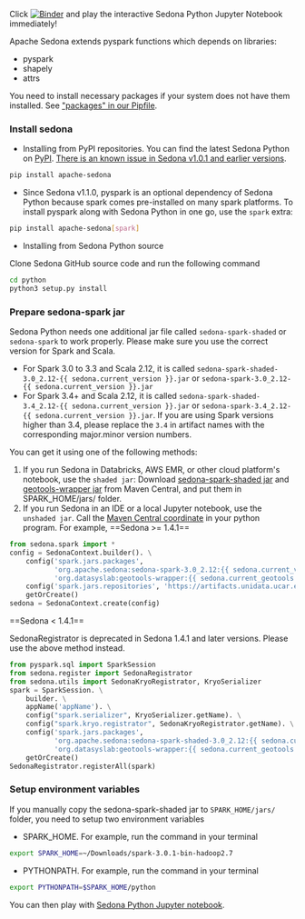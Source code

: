 Click [![Binder](https://mybinder.org/badge_logo.svg)](https://mybinder.org/v2/gh/apache/sedona/HEAD?filepath=docs/usecases) and play the interactive Sedona Python Jupyter Notebook immediately!

Apache Sedona extends pyspark functions which depends on libraries:

* pyspark
* shapely
* attrs

You need to install necessary packages if your system does not have them installed. See ["packages" in our Pipfile](https://github.com/apache/sedona/blob/master/python/Pipfile).

### Install sedona

* Installing from PyPI repositories. You can find the latest Sedona Python on [PyPI](https://pypi.org/project/apache-sedona/). [There is an known issue in Sedona v1.0.1 and earlier versions](release-notes.md#known-issue).

```bash
pip install apache-sedona
```

* Since Sedona v1.1.0, pyspark is an optional dependency of Sedona Python because spark comes pre-installed on many spark platforms. To install pyspark along with Sedona Python in one go, use the `spark` extra:

```bash
pip install apache-sedona[spark]
```

* Installing from Sedona Python source

Clone Sedona GitHub source code and run the following command

```bash
cd python
python3 setup.py install
```

### Prepare sedona-spark jar

Sedona Python needs one additional jar file called `sedona-spark-shaded` or `sedona-spark` to work properly. Please make sure you use the correct version for Spark and Scala.

* For Spark 3.0 to 3.3 and Scala 2.12, it is called `sedona-spark-shaded-3.0_2.12-{{ sedona.current_version }}.jar` or `sedona-spark-3.0_2.12-{{ sedona.current_version }}.jar`
* For Spark 3.4+ and Scala 2.12, it is called `sedona-spark-shaded-3.4_2.12-{{ sedona.current_version }}.jar` or `sedona-spark-3.4_2.12-{{ sedona.current_version }}.jar`. If you are using Spark versions higher than 3.4, please replace the `3.4` in artifact names with the corresponding major.minor version numbers.

You can get it using one of the following methods:

1. If you run Sedona in Databricks, AWS EMR, or other cloud platform's notebook, use the `shaded jar`: Download [sedona-spark-shaded jar](https://repo.maven.apache.org/maven2/org/apache/sedona/) and [geotools-wrapper jar](https://repo.maven.apache.org/maven2/org/datasyslab/geotools-wrapper/) from Maven Central, and put them in SPARK_HOME/jars/ folder.
2. If you run Sedona in an IDE or a local Jupyter notebook, use the `unshaded jar`. Call the [Maven Central coordinate](maven-coordinates.md) in your python program. For example,
==Sedona >= 1.4.1==

```python
from sedona.spark import *
config = SedonaContext.builder(). \
    config('spark.jars.packages',
           'org.apache.sedona:sedona-spark-3.0_2.12:{{ sedona.current_version }},'
           'org.datasyslab:geotools-wrapper:{{ sedona.current_geotools }}'). \
    config('spark.jars.repositories', 'https://artifacts.unidata.ucar.edu/repository/unidata-all'). \
    getOrCreate()
sedona = SedonaContext.create(config)
```

==Sedona < 1.4.1==

SedonaRegistrator is deprecated in Sedona 1.4.1 and later versions. Please use the above method instead.

```python
from pyspark.sql import SparkSession
from sedona.register import SedonaRegistrator
from sedona.utils import SedonaKryoRegistrator, KryoSerializer
spark = SparkSession. \
    builder. \
    appName('appName'). \
    config("spark.serializer", KryoSerializer.getName). \
    config("spark.kryo.registrator", SedonaKryoRegistrator.getName). \
    config('spark.jars.packages',
           'org.apache.sedona:sedona-spark-shaded-3.0_2.12:{{ sedona.current_version }},'
           'org.datasyslab:geotools-wrapper:{{ sedona.current_geotools }}'). \
    getOrCreate()
SedonaRegistrator.registerAll(spark)
```

### Setup environment variables

If you manually copy the sedona-spark-shaded jar to `SPARK_HOME/jars/` folder, you need to setup two environment variables

* SPARK_HOME. For example, run the command in your terminal

```bash
export SPARK_HOME=~/Downloads/spark-3.0.1-bin-hadoop2.7
```

* PYTHONPATH. For example, run the command in your terminal

```bash
export PYTHONPATH=$SPARK_HOME/python
```

You can then play with [Sedona Python Jupyter notebook](../tutorial/jupyter-notebook.md).
